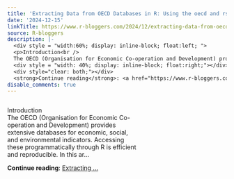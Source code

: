 ```yaml
---
title: 'Extracting Data from OECD Databases in R: Using the oecd and rsdmx Packages'
date: '2024-12-15'
linkTitle: https://www.r-bloggers.com/2024/12/extracting-data-from-oecd-databases-in-r-using-the-oecd-and-rsdmx-packages/
source: R-bloggers
description: |-
  <div style = "width:60%; display: inline-block; float:left; ">
  <p>Introduction<br />
  The OECD (Organisation for Economic Co-operation and Development) provides extensive databases for economic, social, and environmental indicators. Accessing these programmatically through R is efficient and reproducible. In this ar...</p></div>
  <div style = "width: 40%; display: inline-block; float:right;"></div>
  <div style="clear: both;"></div>
  <strong>Continue reading</strong>: <a href="https://www.r-bloggers.com/2024/12/extracting-data-from-oecd-databases-in-r-using-the-oecd-and-rsdmx-packages/">Extracting ...
disable_comments: true
---
```

<div style = "width:60%; display: inline-block; float:left; ">
<p>Introduction<br />
The OECD (Organisation for Economic Co-operation and Development) provides extensive databases for economic, social, and environmental indicators. Accessing these programmatically through R is efficient and reproducible. In this ar...</p></div>
<div style = "width: 40%; display: inline-block; float:right;"></div>
<div style="clear: both;"></div>
<strong>Continue reading</strong>: <a href="https://www.r-bloggers.com/2024/12/extracting-data-from-oecd-databases-in-r-using-the-oecd-and-rsdmx-packages/">Extracting ...